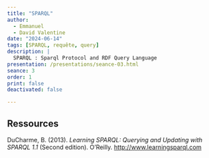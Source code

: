 ```yaml
---
title: "SPARQL"
author:
  - Emmanuel
  - David Valentine
date: "2024-06-14"
tags: [SPARQL, requête, query]
description: |
  SPARQL : Sparql Protocol and RDF Query Language
presentation: /presentations/seance-03.html
seance: 3
order: 1
print: false
deactivated: false

---
```

## Ressources

DuCharme, B. (2013). *Learning SPARQL: Querying and Updating with SPARQL 1.1* (Second edition). O’Reilly. http://www.learningsparql.com
